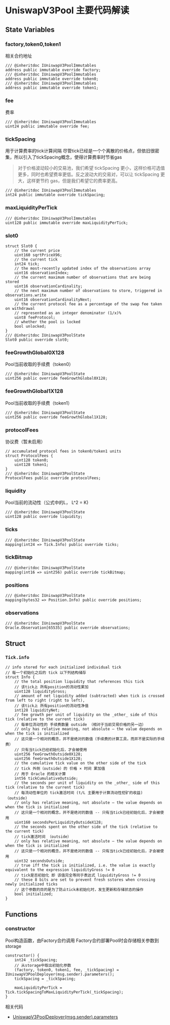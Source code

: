 # UniswapV3Pool 主要代码解读

## State Variables

### factory,token0,token1

相关合约地址

```solidity
/// @inheritdoc IUniswapV3PoolImmutables
address public immutable override factory;
/// @inheritdoc IUniswapV3PoolImmutables
address public immutable override token0;
/// @inheritdoc IUniswapV3PoolImmutables
address public immutable override token1;
```

### fee

费率

```solidity
/// @inheritdoc IUniswapV3PoolImmutables
uint24 public immutable override fee;
```

### tickSpacing

用于计算费率的tick计算间隔
尽管tick已经是一个个离散的价格点，但依旧很密集，所以引入了tickSpacing概念，使得计算费率时节省gas

> 对于价格波动较小的交易池，我们希望 tickSpacing 更小，这样价格可选值更多，同时也希望费率更低。反之波动大的交易对，可以让 tickSpacing 更大，这样更节约 gas，但是我们希望它的费率更高。

```solidity
/// @inheritdoc IUniswapV3PoolImmutables
int24 public immutable override tickSpacing;
```

### maxLiquidityPerTick

```solidity
/// @inheritdoc IUniswapV3PoolImmutables
uint128 public immutable override maxLiquidityPerTick;
```

### slot0

```solidity
struct Slot0 {
    // the current price
    uint160 sqrtPriceX96;
    // the current tick
    int24 tick;
    // the most-recently updated index of the observations array
    uint16 observationIndex;
    // the current maximum number of observations that are being stored
    uint16 observationCardinality;
    // the next maximum number of observations to store, triggered in observations.write
    uint16 observationCardinalityNext;
    // the current protocol fee as a percentage of the swap fee taken on withdrawal
    // represented as an integer denominator (1/x)%
    uint8 feeProtocol;
    // whether the pool is locked
    bool unlocked;
}
/// @inheritdoc IUniswapV3PoolState
Slot0 public override slot0;
```

### feeGrowthGlobal0X128

Pool当前收取的手续费（token0）

```solidity
/// @inheritdoc IUniswapV3PoolState
uint256 public override feeGrowthGlobal0X128;
```

### feeGrowthGlobal1X128

Pool当前收取的手续费（token1）

```solidity
/// @inheritdoc IUniswapV3PoolState
uint256 public override feeGrowthGlobal1X128;
```

### protocolFees

协议费（暂未启用）

```solidity
// accumulated protocol fees in token0/token1 units
struct ProtocolFees {
    uint128 token0;
    uint128 token1;
}
/// @inheritdoc IUniswapV3PoolState
ProtocolFees public override protocolFees;
```

### liquidity

Pool当前的流动性（公式中的L， L^2 = K)

```solidity
/// @inheritdoc IUniswapV3PoolState
uint128 public override liquidity;
```

### ticks

```solidity
/// @inheritdoc IUniswapV3PoolState
mapping(int24 => Tick.Info) public override ticks;
```

### tickBitmap

```solidity
/// @inheritdoc IUniswapV3PoolState
mapping(int16 => uint256) public override tickBitmap;
```

### positions

```solidity
/// @inheritdoc IUniswapV3PoolState
mapping(bytes32 => Position.Info) public override positions;
```

### observations

```solidity
/// @inheritdoc IUniswapV3PoolState
Oracle.Observation[65535] public override observations;
```

## Struct

### `Tick.info`

```solidity
// info stored for each initialized individual tick
// 每一个初始化之后的 tick 以下列结构储存
struct Info {
    // the total position liquidity that references this tick
    // 该tick上 所有position的流动性累加
    uint128 liquidityGross;
    // amount of net liquidity added (subtracted) when tick is crossed from left to right (right to left),
    // 该tick上 所有position的流动性净值
    int128 liquidityNet;
    // fee growth per unit of liquidity on the _other_ side of this tick (relative to the current tick)
    // 每单位流动性的 手续费数量 outside （相对于当前交易价格的另一边）
    // only has relative meaning, not absolute — the value depends on when the tick is initialized
    // 这只是一个相对的概念，并不是绝对的数值（手续费的计算工具，而并不是实际的手续费）
    // 只有当tick已经初始化后，才会被使用
    uint256 feeGrowthOutside0X128;
    uint256 feeGrowthOutside1X128;
    // the cumulative tick value on the other side of the tick
    // tick 外侧（outside）的 价格 × 时间 累加值
    // 用于 Oracle 的相关计算
    int56 tickCumulativeOutside;
    // the seconds per unit of liquidity on the _other_ side of this tick (relative to the current tick)
    // 每流动性单位的 tick激活时间 (t/L 主要用于计算流动性挖矿的收益) （outside)
    // only has relative meaning, not absolute — the value depends on when the tick is initialized
    // 这只是一个相对的概念，并不是绝对的数值 -- 只有当tick已经初始化后，才会被使用
    uint160 secondsPerLiquidityOutsideX128;
    // the seconds spent on the other side of the tick (relative to the current tick)
    // tick激活时间 （outside）
    // only has relative meaning, not absolute — the value depends on when the tick is initialized
    // 这只是一个相对的概念，并不是绝对的数值 -- 只有当tick已经初始化后，才会被使用
    uint32 secondsOutside;
    // true iff the tick is initialized, i.e. the value is exactly equivalent to the expression liquidityGross != 0
    // tick是否初始化 即 该值完全等同于表达式 liquidityGross != 0 
    // these 8 bits are set to prevent fresh sstores when crossing newly initialized ticks
    // 这个参数的目的是为了防止tick未初始化时，发生更新和存储状态的操作
    bool initialized;
}
```

## Functions

### constructor

Pool构造函数，由Factory合约调用
Factory合约部署Pool时会存储相关参数到storage

```solidity
constructor() {
    int24 _tickSpacing;
    // 从storage中取出初始化参数
    (factory, token0, token1, fee, _tickSpacing) = IUniswapV3PoolDeployer(msg.sender).parameters();
    tickSpacing = _tickSpacing;

    maxLiquidityPerTick = Tick.tickSpacingToMaxLiquidityPerTick(_tickSpacing);
}
```

相关代码

- [UniswapV3PoolDeployer(msg.sender).parameters](./UniswapV3Factory.md#parameters)
